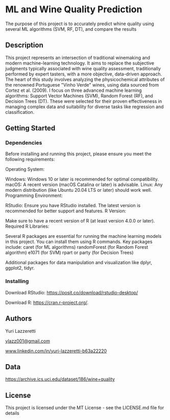 # ML and Wine Quality Prediction

The purpose of this project is to accurately predict whine quality using several ML algorithms (SVM, RF, DT), and compare the results

## Description

This project represents an intersection of traditional winemaking and modern machine-learning technology. It aims to replace the subjective judgments typically associated with wine quality assessment, traditionally performed by expert tasters, with a more objective, data-driven approach. The heart of this study involves analyzing the physicochemical attributes of the renowned Portuguese "Vinho Verde" wines, using data sourced from Cortez et al. (2009). I focus on three advanced machine learning algorithms: Support Vector Machines (SVM), Random Forest (RF), and Decision Trees (DT). These were selected for their proven effectiveness in managing complex data and suitability for diverse tasks like regression and classification.

## Getting Started

### Dependencies

Before installing and running this project, please ensure you meet the following requirements:

Operating System:

Windows: Windows 10 or later is recommended for optimal compatibility.
macOS: A recent version (macOS Catalina or later) is advisable.
Linux: Any modern distribution (like Ubuntu 20.04 LTS or later) should work well.
Programming Environment:

RStudio: Ensure you have RStudio installed. The latest version is recommended for better support and features. 
R Version:

Make sure to have a recent version of R (at least version 4.0.0 or later). 
Required R Libraries:

Several R packages are essential for running the machine learning models in this project. You can install them using R commands. Key packages include:
caret (for ML algorithms)
randomForest (for Random Forest algorithm)
e1071 (for SVM)
rpart or party (for Decision Trees)

Additional packages for data manipulation and visualization like dplyr, ggplot2, tidyr. 

### Installing

Download RStudio: https://posit.co/download/rstudio-desktop/

Download R: https://cran.r-project.org/.

## Authors

Yuri Lazzeretti

ylazz001@gmail.com

www.linkedin.com/in/yuri-lazzeretti-b63a22220

## Data

https://archive.ics.uci.edu/dataset/186/wine+quality

## License

This project is licensed under the MT License - see the LICENSE.md file for details

